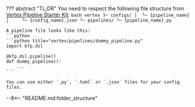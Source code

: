 
??? abstract "TL;DR"
    You need to respect the following file structure from
    [Vertex Pipeline Starter Kit](https://github.com/artefactory/vertex-pipeline-starter-kit):
    ```bash
    vertex
    ├─ configs/
    │  └─ {pipeline_name}
    │     └─ {config_name}.json
    └─ pipelines/
        └─ {pipeline_name}.py
    ```

    A pipeline file looks like this:
    ```python
    ```python title="vertex/pipelines/dummy_pipeline.py"
    import kfp.dsl

    @kfp.dsl.pipeline()
    def dummy_pipeline():
        ...
    ```

    You can use either `.py`, `.toml` or `.json` files for your config files.

--8<-- "README.md:folder_structure"
